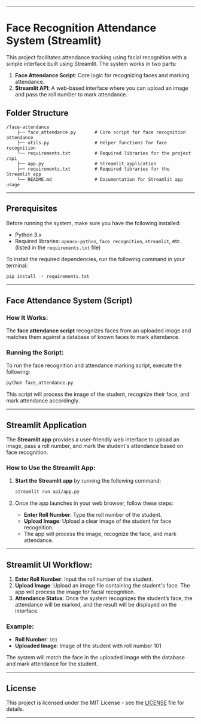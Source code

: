 

---

# Face Recognition Attendance System (Streamlit)

This project facilitates attendance tracking using facial recognition with a simple interface built using Streamlit. The system works in two parts:

1. **Face Attendance Script**: Core logic for recognizing faces and marking attendance.
2. **Streamlit API**: A web-based interface where you can upload an image and pass the roll number to mark attendance.

## Folder Structure

```
/face-attendance
    ├── face_attendance.py       # Core script for face recognition attendance
    ├── utils.py                 # Helper functions for face recognition
    └── requirements.txt         # Required libraries for the project
/api
    ├── app.py                   # Streamlit application
    ├── requirements.txt         # Required libraries for the Streamlit app
    └── README.md                # Documentation for Streamlit app usage
```

---

## Prerequisites

Before running the system, make sure you have the following installed:

- Python 3.x
- Required libraries: `opencv-python`, `face_recognition`, `streamlit`, etc. (listed in the `requirements.txt` file)

To install the required dependencies, run the following command in your terminal:

```bash
pip install -r requirements.txt
```

---

## Face Attendance System (Script)

### How It Works:
The **face attendance script** recognizes faces from an uploaded image and matches them against a database of known faces to mark attendance.

### Running the Script:
To run the face recognition and attendance marking script, execute the following:

```bash
python face_attendance.py
```

This script will process the image of the student, recognize their face, and mark attendance accordingly.

---

## Streamlit Application

The **Streamlit app** provides a user-friendly web interface to upload an image, pass a roll number, and mark the student's attendance based on face recognition.

### How to Use the Streamlit App:

1. **Start the Streamlit app** by running the following command:

    ```bash
    streamlit run api/app.py
    ```

2. Once the app launches in your web browser, follow these steps:

   - **Enter Roll Number**: Type the roll number of the student.
   - **Upload Image**: Upload a clear image of the student for face recognition.
   - The app will process the image, recognize the face, and mark attendance.

---

## Streamlit UI Workflow:

1. **Enter Roll Number**: Input the roll number of the student.
2. **Upload Image**: Upload an image file containing the student's face. The app will process the image for facial recognition.
3. **Attendance Status**: Once the system recognizes the student’s face, the attendance will be marked, and the result will be displayed on the interface.

### Example:

- **Roll Number**: `101`
- **Uploaded Image**: Image of the student with roll number 101

The system will match the face in the uploaded image with the database and mark attendance for the student.

---

## License

This project is licensed under the MIT License - see the [LICENSE](LICENSE) file for details.

---

